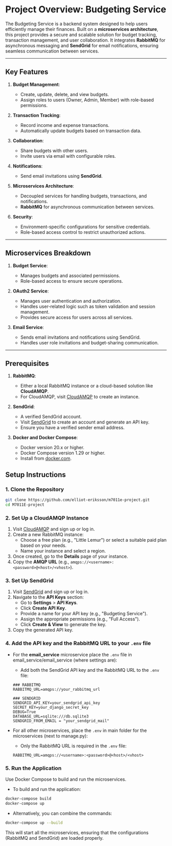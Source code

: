 # Project Overview: Budgeting Service

The Budgeting Service is a backend system designed to help users efficiently manage their finances. Built on a **microservices architecture**, this project provides a secure and scalable solution for budget tracking, transaction management, and user collaboration. It integrates **RabbitMQ** for asynchronous messaging and **SendGrid** for email notifications, ensuring seamless communication between services.

---

## Key Features

1. **Budget Management**:
   - Create, update, delete, and view budgets.
   - Assign roles to users (Owner, Admin, Member) with role-based permissions.

2. **Transaction Tracking**:
   - Record income and expense transactions.
   - Automatically update budgets based on transaction data.

3. **Collaboration**:
   - Share budgets with other users.
   - Invite users via email with configurable roles.

4. **Notifications**:
   - Send email invitations using **SendGrid**.

5. **Microservices Architecture**:
   - Decoupled services for handling budgets, transactions, and notifications.
   - **RabbitMQ** for asynchronous communication between services.

6. **Security**:
   - Environment-specific configurations for sensitive credentials.
   - Role-based access control to restrict unauthorized actions.
---

## Microservices Breakdown

1. **Budget Service**:
   - Manages budgets and associated permissions.
   - Role-based access to ensure secure operations.

2. **OAuth2 Service**:
   - Manages user authentication and authorization.
   - Handles user-related logic such as token validation and session management.
   - Provides secure access for users across all services.

3. **Email Service**:
   - Sends email invitations and notifications using SendGrid.
   - Handles user role invitations and budget-sharing communication.

---

## Prerequisites

1. **RabbitMQ**:
   - Either a local RabbitMQ instance or a cloud-based solution like **CloudAMQP**.
   - For CloudAMQP, visit [CloudAMQP](https://www.cloudamqp.com/) to create an instance.

2. **SendGrid**:
   - A verified SendGrid account.
   - Visit [SendGrid](https://sendgrid.com/) to create an account and generate an API key.
   - Ensure you have a verified sender email address.

3. **Docker and Docker Compose**:
   - Docker version 20.x or higher.
   - Docker Compose version 1.29 or higher.
   - Install from [docker.com](https://www.docker.com/).


## Setup Instructions

### 1. Clone the Repository
```bash
git clone https://github.com/elliot-eriksson/m7011e-project.git
cd M7011E-project 
```
### 2. Set Up a CloudAMQP Instance
1. Visit [CloudAMQP](https://www.cloudamqp.com/) and sign up or log in.
2. Create a new RabbitMQ instance:
   - Choose a free plan (e.g., "Little Lemur") or select a suitable paid plan based on your needs.
   - Name your instance and select a region.
3. Once created, go to the **Details** page of your instance.
4. Copy the **AMQP URL** (e.g., `amqps://<username>:<password>@<host>/<vhost>`).

### 3. Set Up SendGrid
1. Visit [SendGrid](https://sendgrid.com/) and sign up or log in.
2. Navigate to the **API Keys** section:
   - Go to **Settings** > **API Keys**.
   - Click **Create API Key**.
   - Provide a name for your API key (e.g., "Budgeting Service").
   - Assign the appropriate permissions (e.g., "Full Access").
   - Click **Create & View** to generate the key.
3. Copy the generated API key.

### 4. Add the API key and the RabbitMQ URL to your `.env` file
- For the **email_service** microservice place the `.env` file in email_service/email_service (where settings are):
    - Add both the SendGrid API key and the RabbitMQ URL to the `.env` file:
    ```env
    ### RABBITMQ
    RABBITMQ_URL=amqps://your_rabbitmq_url

    ### SENDGRID
    SENDGRID_API_KEY=your_sendgrid_api_key
    SECRET_KEY=your_django_secret_key
    DEBUG=True
    DATABASE_URL=sqlite:///db.sqlite3
    SENDGRID_FROM_EMAIL = "your_sendgrid_mail"
    ```

- For all other microservices, place the `.env` in main folder for the microservices (next to manage.py):
    - Only the RabbitMQ URL is required in the `.env` file:
    ```env
    RABBITMQ_URL=amqps://<username>:<password>@<host>/<vhost>
    ```
### 5. Run the Application
Use Docker Compose to build and run the microservices.

- To build and run the application:
```bash
docker-compose build
docker-compose up
```
- Alternatively, you can combine the commands:
```bash color
docker-compose up --build
```
This will start all the microservices, ensuring that the configurations (RabbitMQ and SendGrid) are loaded properly.
